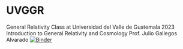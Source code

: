 # UVGGR
General Relativity Class at Universidad del Valle de Guatemala
2023
Introduction to General Relativity and Cosmology
Prof. Julio Gallegos Alvarado
[![Binder](https://mybinder.org/badge_log.svg)](https://mybinder.org/v2/gh/acisclo71/UVGGR/HEAD)

